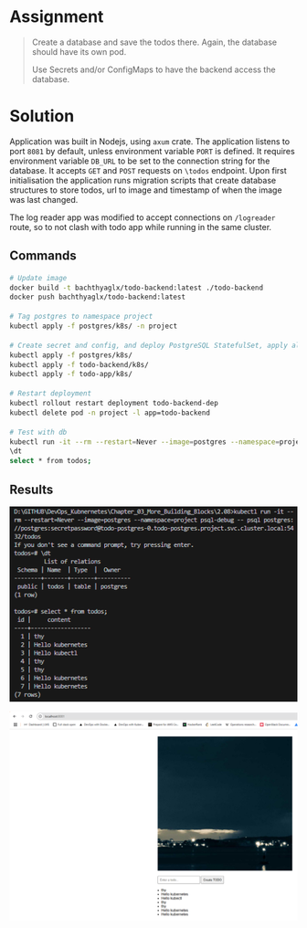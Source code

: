 # Assignment

> Create a database and save the todos there. Again, the database should have its own pod.
> 
> Use Secrets and/or ConfigMaps to have the backend access the database.

# Solution

Application was built in Nodejs, using `axum` crate. The application listens to port `8081` by default, unless environment variable `PORT` is defined. It requires environment variable `DB_URL` to be set to the connection string for the database. It accepts `GET` and `POST` requests on `\todos` endpoint. Upon first initialisation the application runs migration scripts that create database structures to store todos, url to image and timestamp of when the image was last changed. 

The log reader app was modified to accept connections on `/logreader` route, so to not clash with todo app while running in the same cluster.

## Commands

```bash
# Update image
docker build -t bachthyaglx/todo-backend:latest ./todo-backend
docker push bachthyaglx/todo-backend:latest

# Tag postgres to namespace project
kubectl apply -f postgres/k8s/ -n project

# Create secret and config, and deploy PostgreSQL StatefulSet, apply all
kubectl apply -f postgres/k8s/
kubectl apply -f todo-backend/k8s/
kubectl apply -f todo-app/k8s/

# Restart deployment
kubectl rollout restart deployment todo-backend-dep
kubectl delete pod -n project -l app=todo-backend

# Test with db
kubectl run -it --rm --restart=Never --image=postgres --namespace=project psql-debug -- psql postgres://postgres:secretpassword@todo-postgres-0.todo-postgres.project.svc.cluster.local:5432/todos # table=todos
\dt
select * from todos;
```

## Results

![alt text](image.png)

![alt text](image-1.png)